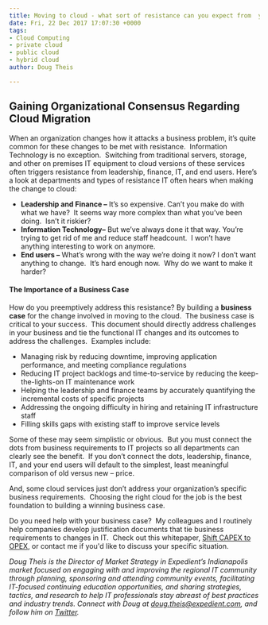 ```yaml
---
title: Moving to cloud - what sort of resistance can you expect from  your organization?
date: Fri, 22 Dec 2017 17:07:30 +0000
tags:
- Cloud Computing
- private cloud
- public cloud
- hybrid cloud
author: Doug Theis

---
```

## Gaining Organizational Consensus Regarding Cloud Migration

When an organization changes how it attacks a business problem, it’s quite common for these changes to be met with resistance.  Information Technology is no exception.  Switching from traditional servers, storage, and other on premises IT equipment to cloud versions of these services often triggers resistance from leadership, finance, IT, and end users. Here’s a look at departments and types of resistance IT often hears when making the change to cloud:

* **Leadership and Finance –** It’s so expensive. Can’t you make do with what we have?  It seems way more complex than what you’ve been doing.  Isn’t it riskier?
* **Information Technology–** But we’ve always done it that way. You’re trying to get rid of me and reduce staff headcount.  I won’t have anything interesting to work on anymore.
* **End users –** What’s wrong with the way we’re doing it now? I don’t want anything to change.  It’s hard enough now.  Why do we want to make it harder?

#### The Importance of a Business Case

How do you preemptively address this resistance? By building a **business case** for the change involved in moving to the cloud.  The business case is critical to your success.  This document should directly address challenges in your business and tie the functional IT changes and its outcomes to address the challenges.  Examples include:

* Managing risk by reducing downtime, improving application performance, and meeting compliance regulations
* Reducing IT project backlogs and time-to-service by reducing the keep-the-lights-on IT maintenance work
* Helping the leadership and finance teams by accurately quantifying the incremental costs of specific projects
* Addressing the ongoing difficulty in hiring and retaining IT infrastructure staff
* Filling skills gaps with existing staff to improve service levels

Some of these may seem simplistic or obvious.  But you must connect the dots from business requirements to IT projects so all departments can clearly see the benefit.  If you don’t connect the dots, leadership, finance, IT, and your end users will default to the simplest, least meaningful comparison of old versus new – price.

And, some cloud services just don’t address your organization’s specific business requirements.  Choosing the right cloud for the job is the best foundation to building a winning business case.

Do you need help with your business case?  My colleagues and I routinely help companies develop justification documents that tie business requirements to changes in IT.  Check out this whitepaper, [Shift CAPEX to OPEX](https://www.expedient.com/resources/7761/), or contact me if you'd like to discuss your specific situation.

_Doug Theis is the Director of Market Strategy in Expedient’s Indianapolis market focused on engaging with and improving the regional IT community through planning, sponsoring and attending community events, facilitating IT-focused continuing education opportunities, and sharing strategies, tactics, and research to help IT professionals stay abreast of best practices and industry trends. Connect with Doug at_ [_doug.theis@expedient.com_](mailto:doug.theis@expedient.com)_, and follow him on_ [_Twitter_](https://twitter.com/dougtheis)_._
